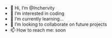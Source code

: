 - 👋 Hi, I’m @Inchervity
- 👀 I’m interested in coding 
- 🌱 I’m currently learning...
- 💞️ I’m looking to collaborate on future projects 
- 📫 How to reach me: soon 

<!---
Inchervity/Inchervity is a ✨ special ✨ repository because its `README.md` (this file) appears on your GitHub profile.
You can click the Preview link to take a look at your changes.
--->

